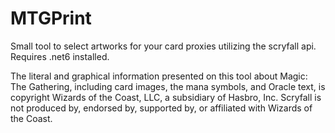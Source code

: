 # MTGPrint
 
Small tool to select artworks for your card proxies utilizing the scryfall api. Requires .net6 installed.

The literal and graphical information presented on this tool about Magic: The Gathering, including card images, the mana symbols, and Oracle text, is copyright Wizards of the Coast, LLC, a subsidiary of Hasbro, Inc. Scryfall is not produced by, endorsed by, supported by, or affiliated with Wizards of the Coast. 
